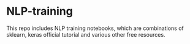 # NLP-training
This repo includes NLP training notebooks, which are combinations of sklearn, keras official tutorial and various other free resources.
